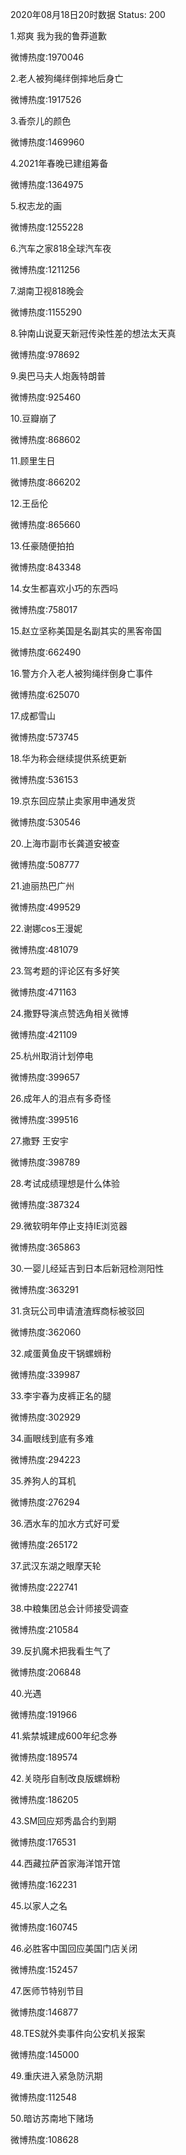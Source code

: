 2020年08月18日20时数据
Status: 200

1.郑爽 我为我的鲁莽道歉

微博热度:1970046

2.老人被狗绳绊倒摔地后身亡

微博热度:1917526

3.香奈儿的颜色

微博热度:1469960

4.2021年春晚已建组筹备

微博热度:1364975

5.权志龙的画

微博热度:1255228

6.汽车之家818全球汽车夜

微博热度:1211256

7.湖南卫视818晚会

微博热度:1155290

8.钟南山说夏天新冠传染性差的想法太天真

微博热度:978692

9.奥巴马夫人炮轰特朗普

微博热度:925460

10.豆瓣崩了

微博热度:868602

11.顾里生日

微博热度:866202

12.王岳伦

微博热度:865660

13.任豪随便拍拍

微博热度:843348

14.女生都喜欢小巧的东西吗

微博热度:758017

15.赵立坚称美国是名副其实的黑客帝国

微博热度:662490

16.警方介入老人被狗绳绊倒身亡事件

微博热度:625070

17.成都雪山

微博热度:573745

18.华为称会继续提供系统更新

微博热度:536153

19.京东回应禁止卖家用申通发货

微博热度:530546

20.上海市副市长龚道安被查

微博热度:508777

21.迪丽热巴广州

微博热度:499529

22.谢娜cos王漫妮

微博热度:481079

23.驾考题的评论区有多好笑

微博热度:471163

24.撒野导演点赞选角相关微博

微博热度:421109

25.杭州取消计划停电

微博热度:399657

26.成年人的泪点有多奇怪

微博热度:399516

27.撒野 王安宇

微博热度:398789

28.考试成绩理想是什么体验

微博热度:387324

29.微软明年停止支持IE浏览器

微博热度:365863

30.一婴儿经延吉到日本后新冠检测阳性

微博热度:363291

31.贪玩公司申请渣渣辉商标被驳回

微博热度:362060

32.咸蛋黄鱼皮干锅螺蛳粉

微博热度:339987

33.李宇春为皮裤正名的腿

微博热度:302929

34.画眼线到底有多难

微博热度:294223

35.养狗人的耳机

微博热度:276294

36.洒水车的加水方式好可爱

微博热度:265172

37.武汉东湖之眼摩天轮

微博热度:222741

38.中粮集团总会计师接受调查

微博热度:210584

39.反扒魔术把我看生气了

微博热度:206848

40.光遇

微博热度:191966

41.紫禁城建成600年纪念券

微博热度:189574

42.关晓彤自制改良版螺蛳粉

微博热度:186205

43.SM回应郑秀晶合约到期

微博热度:176531

44.西藏拉萨首家海洋馆开馆

微博热度:162231

45.以家人之名

微博热度:160745

46.必胜客中国回应美国门店关闭

微博热度:152457

47.医师节特别节目

微博热度:146877

48.TES就外卖事件向公安机关报案

微博热度:145000

49.重庆进入紧急防汛期

微博热度:112548

50.暗访苏南地下赌场

微博热度:108628

